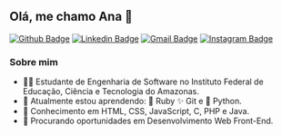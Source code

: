 ## Olá, me chamo Ana 👋

[![Github Badge](https://img.shields.io/badge/-Github-000?style=flat-square&logo=Github&logoColor=white&link=https://github.com/anapaulamdb)](https://github.com/anapaulamdb)
[![Linkedin Badge](https://img.shields.io/badge/-LinkedIn-blue?style=flat-square&logo=Linkedin&logoColor=white&link=https://www.linkedin.com/in/anapaulamdb/)](https://www.linkedin.com/in/anapaulamdb/)
[![Gmail Badge](https://img.shields.io/badge/-Gmail-c14438?style=flat-square&logo=Gmail&logoColor=white&link=mailto:anapaulamdb@gmail.com)](mailto:anapaulamdb@gmail.com)
[![Instagram Badge](https://img.shields.io/badge/-@Instagram-purple?style=flat&logo=instagram&logoColor=white&link=https://instagram.com/anapaulamdb_/)](https://instagram.com/anapaulamdb_)

### Sobre mim

- 👩‍💻 Estudante de Engenharia de Software no Instituto Federal de Educação, Ciência e Tecnologia do Amazonas.
- 🌱 Atualmente estou aprendendo: 💎 Ruby ✨ Git e 🐍 Python.
- 🌳 Conhecimento em HTML, CSS, JavaScript, C, PHP e Java.
- 🔭 Procurando oportunidades em Desenvolvimento Web Front-End.


<!--
**anapaulamdb/anapaulamdb** is a ✨ _special_ ✨ repository because its `README.md` (this file) appears on your GitHub profile.

Here are some ideas to get you started:

- 🔭 I’m currently working on ...
- 🌱 I’m currently learning ...
- 👯 I’m looking to collaborate on ...
- 🤔 I’m looking for help with ...
- 💬 Ask me about ...
- 📫 How to reach me: ...
- 😄 Pronouns: ...
- ⚡ Fun fact: ...
-->
